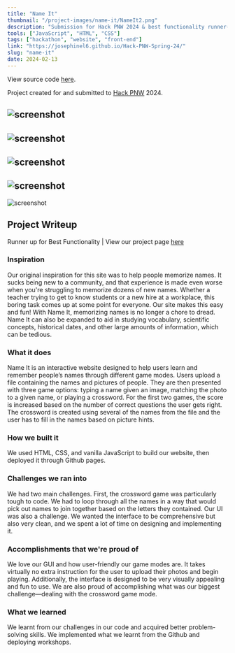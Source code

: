 ```yaml
---
title: "Name It"
thumbnail: "/project-images/name-it/NameIt2.png"
description: "Submission for Hack PNW 2024 & best functionality runner-up. Name memory game."
tools: ["JavaScript", "HTML", "CSS"]
tags: ["hackathon", "website", "front-end"]
link: "https://josephinel6.github.io/Hack-PNW-Spring-24/"
slug: "name-it"
date: 2024-02-13
---
```


View source code [here](https://github.com/josephinel6/Hack-PNW-Spring-24).

Project created for and submitted to [Hack PNW](https://hackpnw.org/) 2024.

![screenshot](/project-images/name-it/NameIt1.png)
--  
![screenshot](/project-images/name-it/NameIt2.png)
--  
![screenshot](/project-images/name-it/NameIt3.png)
--  
![screenshot](/project-images/name-it/NameIt4.png)
--  
![screenshot](/project-images/name-it/NameIt5.png)

## Project Writeup

Runner up for Best Functionality | View our project page [here](https://dash.hackpnw.org/projects/z1i6pjs9s1dcxz1p)

### Inspiration

Our original inspiration for this site was to help people memorize names. It sucks being new to a community, and that experience is made even worse when you're struggling to memorize dozens of new names. Whether a teacher trying to get to know students or a new hire at a workplace, this boring task comes up at some point for everyone. Our site makes this easy and fun! With Name It, memorizing names is no longer a chore to dread. Name It can also be expanded to aid in studying vocabulary, scientific concepts, historical dates, and other large amounts of information, which can be tedious.

### What it does

Name It is an interactive website designed to help users learn and remember people’s names through different game modes. Users upload a file containing the names and pictures of people. They are then presented with three game options: typing a name given an image, matching the photo to a given name, or playing a crossword. For the first two games, the score is increased based on the number of correct questions the user gets right. The crossword is created using several of the names from the file and the user has to fill in the names based on picture hints.

### How we built it

We used HTML, CSS, and vanilla JavaScript to build our website, then deployed it through Github pages.

### Challenges we ran into

We had two main challenges. First, the crossword game was particularly tough to code. We had to loop through all the names in a way that would pick out names to join together based on the letters they contained. Our UI was also a challenge. We wanted the interface to be comprehensive but also very clean, and we spent a lot of time on designing and implementing it.

### Accomplishments that we're proud of

We love our GUI and how user-friendly our game modes are. It takes virtually no extra instruction for the user to upload their photos and begin playing. Additionally, the interface is designed to be very visually appealing and fun to use. We are also proud of accomplishing what was our biggest challenge—dealing with the crossword game mode.

### What we learned

We learnt from our challenges in our code and acquired better problem-solving skills. We implemented what we learnt from the Github and deploying workshops.
